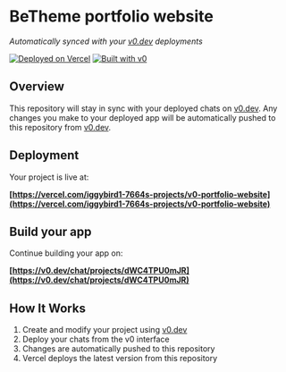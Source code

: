 # BeTheme portfolio website

*Automatically synced with your [v0.dev](https://v0.dev) deployments*

[![Deployed on Vercel](https://img.shields.io/badge/Deployed%20on-Vercel-black?style=for-the-badge&logo=vercel)](https://vercel.com/iggybird1-7664s-projects/v0-portfolio-website)
[![Built with v0](https://img.shields.io/badge/Built%20with-v0.dev-black?style=for-the-badge)](https://v0.dev/chat/projects/dWC4TPU0mJR)

## Overview

This repository will stay in sync with your deployed chats on [v0.dev](https://v0.dev).
Any changes you make to your deployed app will be automatically pushed to this repository from [v0.dev](https://v0.dev).

## Deployment

Your project is live at:

**[https://vercel.com/iggybird1-7664s-projects/v0-portfolio-website](https://vercel.com/iggybird1-7664s-projects/v0-portfolio-website)**

## Build your app

Continue building your app on:

**[https://v0.dev/chat/projects/dWC4TPU0mJR](https://v0.dev/chat/projects/dWC4TPU0mJR)**

## How It Works

1. Create and modify your project using [v0.dev](https://v0.dev)
2. Deploy your chats from the v0 interface
3. Changes are automatically pushed to this repository
4. Vercel deploys the latest version from this repository

